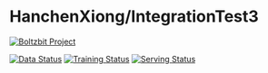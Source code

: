 # HanchenXiong/IntegrationTest3 

[![Boltzbit Project](https://img.shields.io/badge/Boltzbit-Project-blueviolet?style=for-the-badge)](https://demo.platform.boltzbit.com/demo-user/HanchenXiong/IntegrationTest3)

[![Data Status](http://demo.platform.boltzbit.com/github-service/api/v1/cubes/status/data?repositoryOwnerPlusName=HanchenXiong/IntegrationTest3&token=PUBLIC)](https://demo.platform.boltzbit.com/demo-user/HanchenXiong/IntegrationTest3?tab=Dataset)
[![Training Status](http://demo.platform.boltzbit.com/github-service/api/v1/cubes/status/train?repositoryOwnerPlusName=HanchenXiong/IntegrationTest3&token=PUBLIC)](https://demo.platform.boltzbit.com/demo-user/HanchenXiong/IntegrationTest3?tab=Training)
[![Serving Status](http://demo.platform.boltzbit.com/github-service/api/v1/cubes/status/serving?repositoryOwnerPlusName=HanchenXiong/IntegrationTest3&token=PUBLIC)](https://demo.platform.boltzbit.com/demo-user/HanchenXiong/IntegrationTest3?tab=Deployment)